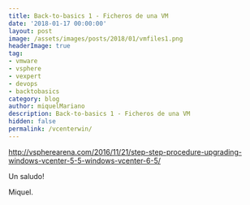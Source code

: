 ```yaml
---
title: Back-to-basics 1 - Ficheros de una VM
date: '2018-01-17 00:00:00'
layout: post
image: /assets/images/posts/2018/01/vmfiles1.png
headerImage: true
tag:
- vmware
- vsphere
- vexpert
- devops
- backtobasics
category: blog
author: miquelMariano
description: Back-to-basics 1 - Ficheros de una VM
hidden: false
permalink: /vcenterwin/
---
```


http://vspherearena.com/2016/11/21/step-step-procedure-upgrading-windows-vcenter-5-5-windows-vcenter-6-5/

Un saludo!

Miquel.

